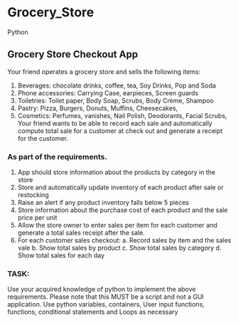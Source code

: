 # Grocery_Store
Python

## Grocery Store Checkout App

Your friend operates a grocery store and sells the following items:
1. Beverages: chocolate drinks, coffee, tea, Soy Drinks, Pop and Soda
2. Phone accessories: Carrying Case, earpieces, Screen guards
3. Toiletries: Toilet paper, Body Soap, Scrubs, Body Crème, Shampoo
4. Pastry: Pizza, Burgers, Donuts, Muffins, Cheesecakes, 
5. Cosmetics: Perfumes, vanishes, Nail Polish, Deodorants, Facial Scrubs, 
Your friend wants to be able to record each sale and automatically compute total sale for a customer at 
check out and generate a receipt for the customer.
### As part of the requirements.
1. App should store information about the products by category in the store
2. Store and automatically update inventory of each product after sale or restocking
3. Raise an alert if any product inventory falls below 5 pieces
4. Store information about the purchase cost of each product and the sale price per unit
5. Allow the store owner to enter sales per item for each customer and generate a total sales 
receipt after the sale.
6. For each customer sales checkout:
    a. Record sales by item and the sales vale
    b. Show total sales by product
    c. Show total sales by category
    d. Show total sales for each day
### TASK:
Use your acquired knowledge of python to implement the above requirements.
Please note that this MUST be a script and not a GUI application. Use python variables, containers, User 
input functions, functions, conditional statements and Loops as necessary
